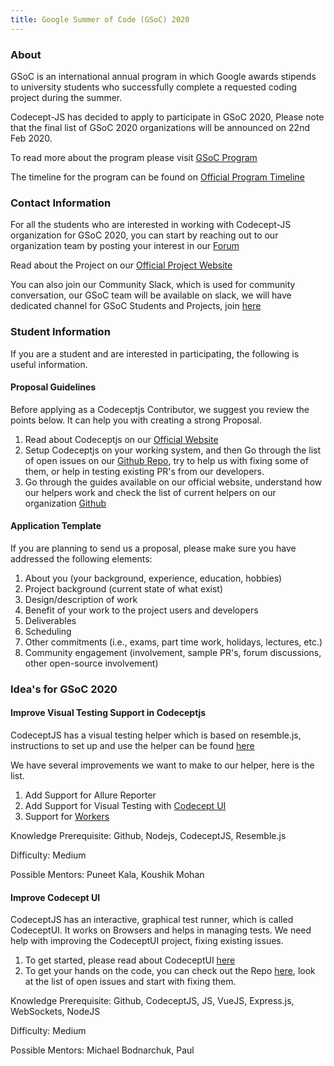 ```yaml
---
title: Google Summer of Code (GSoC) 2020
---
```


### About
GSoC is an international annual program in which Google awards stipends to university students who successfully complete a requested coding project during the summer. 

Codecept-JS has decided to apply to participate in GSoC 2020, Please note that the final list of GSoC 2020 organizations will be announced on 22nd Feb 2020.  

To read more about the program please visit [GSoC Program](https://summerofcode.withgoogle.com/)

The timeline for the program can be found on [Official Program Timeline](https://summerofcode.withgoogle.com/how-it-works/#timeline)

### Contact Information

For all the students who are interested in working with Codecept-JS organization for GSoC 2020, you can start by reaching out to our organization team by posting your interest in our [Forum](https://codecept.discourse.group/)

Read about the Project on our [Official Project Website](https://codecept.io/)

You can also join our Community Slack, which is used for community conversation, our GSoC team will be available on slack, we will have dedicated channel for GSoC Students and Projects, join [here](http://bit.ly/chat-codeceptjs)

### Student Information

If you are a student and are interested in participating, the following is useful information. 

#### Proposal Guidelines
Before applying as a Codeceptjs Contributor, we suggest you review the points below. It can help you with creating a strong Proposal.

1. Read about Codeceptjs on our [Official Website](https://codecept.io/)
2. Setup Codeceptjs on your working system, and then Go through the list of open issues on our [Github Repo](https://github.com/Codeception/CodeceptJS/issues), try to help us with fixing some of them, or help in testing existing PR's from our developers. 
3. Go through the guides available on our official website, understand how our helpers work and check the list of current helpers on our organization [Github](https://github.com/codecept-js)

#### Application Template

If you are planning to send us a proposal, please make sure you have addressed the following elements:

1. About you (your background, experience, education, hobbies)
2. Project background (current state of what exist)
3. Design/description of work
4. Benefit of your work to the project users and developers
5. Deliverables
6. Scheduling
7. Other commitments (i.e., exams, part time work, holidays, lectures, etc.)
8. Community engagement (involvement, sample PR's, forum discussions, other open-source involvement)

### Idea's for GSoC 2020

#### Improve Visual Testing Support in Codeceptjs
CodeceptJS has a visual testing helper which is based on resemble.js, instructions to set up and use the helper can be found [here](https://github.com/codecept-js/codeceptjs-resemblehelper)

We have several improvements we want to make to our helper, here is the list. 
1. Add Support for Allure Reporter
2. Add Support for Visual Testing with [Codecept UI](https://codecept.io/ui/) 
3. Support for [Workers](https://codecept.io/parallel/)

Knowledge Prerequisite: Github, Nodejs, CodeceptJS, Resemble.js

Difficulty: Medium

Possible Mentors: Puneet Kala, Koushik Mohan

#### Improve Codecept UI
CodeceptJS has an interactive, graphical test runner, which is called CodeceptUI. It works on Browsers and helps in managing tests. 
We need help with improving the CodeceptUI project, fixing existing issues. 
1. To get started, please read about CodeceptUI [here](https://codecept.io/ui/)
2. To get your hands on the code, you can check out the Repo [here](https://github.com/codecept-js/ui), look at the list of open issues and start with fixing them. 

Knowledge Prerequisite: Github, CodeceptJS, JS, VueJS, Express.js, WebSockets, NodeJS

Difficulty: Medium

Possible Mentors: Michael Bodnarchuk, Paul 